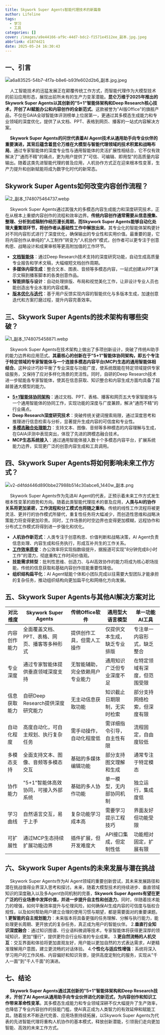 ```yaml
---
title: Skywork Super Agents智能代理技术的新篇章
author: Lifeline
tags:
  - 学习
  - 工具
categories: []
cover: /images/a9e44166-af9c-44d7-bdc2-f1571e4512ee_副本.jpg.jpeg
abbrlink: d1874d21
date: 2025-05-24 16:30:43
---
```

## 一、引言

![a6a83525-54b7-4f7a-b8e6-b93fe602d2b6_副本.jpg.jpeg](/images/a6a83525-54b7-4f7a-b8e6-b93fe602d2b6_%E5%89%AF%E6%9C%AC.jpg.jpeg)

&nbsp;&nbsp;&nbsp;&nbsp;人工智能技术的迅猛发展正在颠覆传统工作方式，而智能代理作为大模型技术的前沿应用形态，展现出前所未有的生产力变革潜能。**昆仑万维于2025年推出的Skywork Super Agents以其创新的"5+1"智能体架构和Deep Research核心技术，开创了AI赋能办公和内容创作的全新范式**。这款被誉为"AI版Office"的旗舰产品，不仅在GAIA全球智能体评测榜单上位居第一，更通过其多模态生成能力和专业领域的深度优化，提供了从文档、PPT、表格到网页、播客的一站式内容解决方案。

&nbsp;&nbsp;&nbsp;&nbsp;**Skywork Super Agents的问世代表着AI Agent技术从通用助手向专业伙伴的重要演进，其背后蕴含着昆仑万维在大模型与智能代理领域的技术积累和战略布局**。通过专家智能体的深度专业性与通用智能体的灵活扩展性相结合，它不仅有效解决了"通而不精"的痛点，更为用户提供了"可信、可编辑、即用型"的高质量内容输出。随着这类先进智能代理的普及应用，人机协作方式正在迎来根本性变革，生产力提升和创新赋能将成为数字化时代的新常态。

## Skywork Super Agents如何改变内容创作流程？

![2_副本_1748075464737.webp](/images/2_%E5%89%AF%E6%9C%AC_1748075464737.webp)

&nbsp;&nbsp;&nbsp;&nbsp;Skywork Super Agents通过其强大的多模态内容生成能力和深度研究技术，正在从根本上重塑内容创作的流程和效率边界。**传统内容创作通常需要从信息搜集、整理、分析到成稿制作经历漫长周期，而Skywork Super Agents能够自动化处理大量繁琐环节，将创作者从基础性工作中解放出来**。其专业化的智能体架构更针对不同内容形式进行了深度优化，确保输出的专业性和实用价值。最重要的是，它将内容创作从单纯的"人工制作"转变为"人机协作"模式，创作者可以更专注于创意构思、战略设计和成果审核等更高附加值的工作环节。

* **[文档智能体](https://www.ithome.com/0/855/097.htm "文档智能体")**：通过Deep Research技术支持的深度研究功能，自动生成高质量专业报告和学术文稿，大幅缩短文档创作周期。
* **多媒体内容生成**：整合文本、图表、音频等多模态内容，一站式创建从PPT演示文稿到播客脚本的各类创意作品。
* **智能排版与设计**：自动处理排版、布局和视觉美化工作，让非设计专业人员也能创造出专业水准的内容成果。
* **[版本优化与迭代](https://www.36kr.com/p/3303196779796996 "版本优化与迭代")**：基于用户反馈实现内容的智能优化与多版本生成，加速创意迭代和方案打磨过程，提升内容完善效率。

## 三、Skywork Super Agents的技术架构有哪些突破？

![1_副本_1748075458871.webp](/images/1_%E5%89%AF%E6%9C%AC_1748075458871.webp)

&nbsp;&nbsp;&nbsp;&nbsp;Skywork Super Agents在技术架构上做出了多项创新设计，突破了传统AI助手的能力边界和应用范式。**其最核心的创新在于"5+1"智能体协同架构，即五个专注于特定领域的专家智能体与一个连接多模态内容平台(MCP)生态的通用智能体相结合**。这种设计巧妙平衡了专业深度与功能广度，使系统既能在特定领域提供专家级服务，又保持了应对多样化场景的灵活性。同时，自研的Deep Research技术进一步赋能各专家智能体，使其在信息获取、知识整合和内容生成方面均具备了超越普通大模型的能力。

* **[5+1智能体协同架构](https://www.thepaper.cn/newsDetail_forward_30859166 "5+1智能体协同架构")**：通过文档、PPT、表格、播客和网页五大专家智能体与一个通用智能体的协同工作，实现功能的深度与广度兼顾，解决"通而不精"的行业痛点。
* **Deep Research深度研究技术**：突破传统关键词搜索局限，通过深度思考和推理进行信息检索与分析，显著提升生成内容的可信度和专业性。
* **[多模态融合处理能力](https://www.163.com/dy/article/K05ITTTT0511DSSR.html "多模态融合处理能力")**：支持文本、图像、音频等多种模态的内容理解与生成，在GAIA评测中表现突出，体现了先进的跨模态融合技术。
* **MCP生态系统接入**：通过通用智能体接入数十个多模态内容平台，扩展系统能力边界，实现更广泛的创意内容生成和工具调用。

## 四、Skywork Super Agents将如何影响未来工作方式？

![v2-d4fdd446d890bbe27988b514c30abce6_1440w_副本.png](/images/v2-d4fdd446d890bbe27988b514c30abce6_1440w_%E5%89%AF%E6%9C%AC.png)

&nbsp;&nbsp;&nbsp;&nbsp;Skywork Super Agents作为先进AI Agent的代表，正预示着未来工作方式发生根本性变革的趋势和方向。随着此类智能代理技术的普及应用，**人类与AI的协作关系将更加紧密，工作流程和分工模式也将随之重构**。传统的线性工作流程将被更灵活、更并行的协作模式所替代，重复性任务将大幅减少，而创造性思维和战略决策能力将变得更加珍贵。同时，工作场景的时空边界也变得更加模糊，远程协作和分布式工作模式将得到进一步强化和优化。

* **人机协作新范式**：人类专注于创意构思、价值判断和战略决策，AI Agent负责信息处理、内容生成和任务执行，形成互补共生的工作关系。
* **[工作效率质变](https://www.163.com/tech/article/K05FPOUF00097U7T.html "工作效率质变")**：办公效率将实现指数级提升，据报道可实现"8分钟完成8小时工作"的潜力，彻底重构工作时间价值观。
* **技能需求转型**：批判性思维、创造力、与AI高效协作的能力将成为核心职场技能，传统的信息获取和基础内容创作技能重要性降低。
* **组织结构扁平化**：AI Agent赋能个体和小团队完成以往需要大型团队才能承担的复杂任务，推动组织结构向更加扁平化和网络化方向发展。

## 五、Skywork Super Agents与其他AI解决方案对比

| 对比维度     | Skywork Super Agents                          | 传统Office软件                   | 通用型大语言模型             | 单一功能AI工具               |
| ------------ | --------------------------------------------- | -------------------------------- | ---------------------------- | ---------------------------- |
| 内容创作能力 | 全面覆盖文档、PPT、表格、网页、播客等多种形式 | 提供创作工具，但需人工操作       | 仅提供文本生成，缺乏专业排版 | 专注单一内容形式，缺乏整合   |
| 专业深度     | 通过专家智能体提供垂直领域深度支持            | 无智能辅助，完全依赖用户专业能力 | 通用知识广泛但专业深度不足   | 在特定领域有深度，但范围受限 |
| 信息获取能力 | 自研Deep Research提供深度研究能力             | 无主动信息获取功能               | 知识截止日期限制，无实时检索 | 部分支持网络检索，但深度有限 |
| 自动化程度   | 高度自动化，可自主规划、执行复杂任务          | 需手动操作，自动化程度低         | 需详细指令引导，自主性有限   | 流程固定，自由度较低         |
| 多模态支持   | 全面支持文本、图像、音频等多模态交互          | 基础的多媒体编辑功能             | 部分支持图文理解和生成       | 通常专注于特定模态           |
| 协作能力     | "5+1"智能体高效协同，可接入外部系统           | 基础的多人协作功能               | 单一模型，无内部协同机制     | 独立运行，集成度低           |
| 学习曲线     | 自然语言交互，易于上手                        | 复杂功能学习成本高               | 需要学习提示工程技巧         | 界面友好但功能受限           |
| 可扩展性     | 通过MCP生态持续扩展功能边界                   | 插件扩展，但开发难度大           | API接口集成，但定制性低      | 功能相对固定，扩展有限       |

## 六、Skywork Super Agents的未来发展与潜在挑战

&nbsp;&nbsp;&nbsp;&nbsp;Skywork Super Agents作为AI Agent领域的重要创新尝试，其未来发展路径和潜在挑战值得业界深入思考和探讨。未来，随着大模型技术的持续进步、垂直领域知识的深度融入以及多Agent协同机制的完善，**Skywork Super Agents有望在更广泛的行业场景中发挥价值，并进一步提升自主性和创造力**。同时，伴随着技术能力的增强，如何平衡效率提升与伦理风险，如何确保AI生成内容的可信度与版权合规性，以及如何帮助用户建立合理的使用习惯与期望，都是需要面对的重要课题。
1.**更智能的自主规划能力**：未来版本将具备更强的任务理解、分解与执行能力，能处理更长周期、更开放式的复杂任务，真正成为用户的智能伙伴。
2.**垂直行业知识深度融合**：通过知识图谱、行业语料微调等技术，专家智能体将获得更深厚的领域知识，更加"懂行"，提供更符合行业标准的专业成果。
3.**更自然流畅的人机交互**：交互界面和体验将更加直观友好，用户能以更加自然的方式表达需求，AI更精准理解用户意图，建立更流畅的对话体验。
4.**个性化与适应性增强**：系统将深入学习用户的工作风格、内容偏好和知识背景，提供高度定制化的服务，实现从"千人一面"到"千人千面"的演进。

## 七、结论

&nbsp;&nbsp;&nbsp;&nbsp;**Skywork Super Agents通过其创新的"5+1"智能体架构和Deep Research技术，开创了AI Agent从通用助手向专业伙伴进化的新范式，为内容创作和知识工作带来革命性变革**。其多模态生成能力和专业领域深耕不仅大幅提升了生产效率，也降低了专业内容创作的技能门槛，使AI真正成为人类智力的有效延伸和赋能工具。随着技术不断迭代完善、应用场景持续拓展，以Skywork Super Agents为代表的先进智能代理将重构人机协作的基本模式，释放创新潜能，引领我们走向更加智能、高效的未来工作方式。

